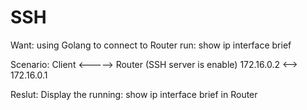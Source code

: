 # SSH
Want: using Golang to connect to Router
  run: show ip interface brief
  
Scenario:
  Client <-----> Router (SSH server is enable)
  172.16.0.2 <--> 172.16.0.1

Reslut:
  Display the running: show ip interface brief in Router
